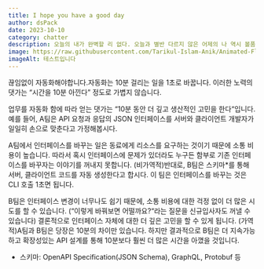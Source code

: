 ```yaml
---
title: I hope you have a good day
author: dsPack
date: 2023-10-10
category: chatter
description: 오늘의 내가 완벽할 리 없다. 오늘과 별반 다르지 않은 어제의 나 역시 볼품없다. 일주일 전의 나도 그렇고, 1년 전 나도 그렇다.
image: https://raw.githubusercontent.com/Tarikul-Islam-Anik/Animated-Fluent-Emojis/master/Emojis/Smilies/Hear-No-Evil%20Monkey.png
imageAlt: 테스트입니다
---
```


끊임없이 자동화해야합니다.자동화는 10분 걸리는 일을 1초로 바꿉니다. 이러한 노력의 댓가는 “시간을 10분 아낀다” 정도로 가볍지 않습니다.

업무를 자동화 함에 따라 얻는 댓가는 “10분 동안 더 깊고 생산적인 고민을 한다“입니다.예를 들어, A팀은 API 요청과 응답의 JSON 인터페이스를 서버와 클라이언트 개발자가 일일히 손으로 맞춘다고 가정해봅시다.

A팀에서 인터페이스를 바꾸는 일은 동료에게 리소스를 요구하는 것이기 때문에 소통 비용이 높습니다. 따라서 혹시 인터페이스에 문제가 있더라도 누구든 함부로 기존 인터페이스를 바꾸자는 이야기를 꺼내지 못합니다. (비가역적)반대로, B팀은 스키마\*를 통해 서버, 클라이언트 코드를 자동 생성한다고 합시다. 이 팀은 인터페이스를 바꾸는 것은 CLI 호출 1초면 됩니다.

B팀은 인터페이스 변경이 너무나도 쉽기 때문에, 소통 비용에 대한 걱정 없이 더 많은 시도를 할 수 있습니다. (“이렇게 바꿔보면 어떨까요?“라는 질문을 신규입사자도 꺼낼 수 있습니다) 결론적으로 인터페이스 자체에 대한 더 깊은 고민을 할 수 있게 됩니다. (가역적)A팀과 B팀은 당장은 10분의 차이만 있습니다. 하지만 결과적으로 B팀은 더 지속가능하고 확장성있는 API 설계를 통해 10분보다 훨씬 더 많은 시간을 아꼈을 것입니다.

- 스키마: OpenAPI Specification(JSON Schema), GraphQL, Protobuf 등
